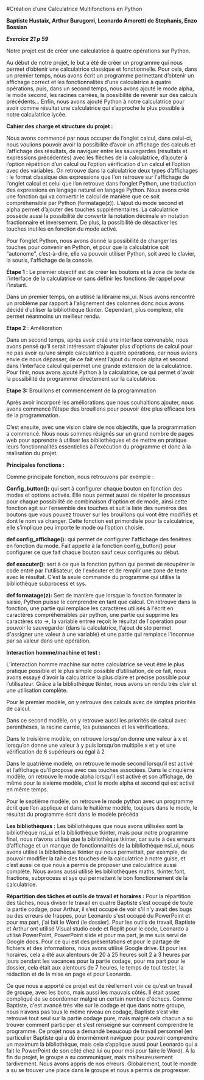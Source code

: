 #Création d’une Calculatrice Multifonctions en Python










**Baptiste Hustaix, Arthur Burugorri, Leonardo Amoretti de Stephanis, Enzo Bossian**

***Exercice 21 p 59***






Notre projet est de créer une calculatrice à quatre opérations sur Python.

Au début de notre projet, le but a été de créer un programme qui nous permet d’obtenir une calculatrice classique et fonctionnelle. Pour cela, dans un premier temps, nous avons écrit un programme permettant d’obtenir un affichage correct et les fonctionnalités d’une calculatrice à quatre opérations, puis, dans un second temps, nous avons ajouté le mode alpha, le mode second, les racines carrées, la possibilité de revenir sur des calculs précédents… Enfin, nous avons ajouté Python à notre calculatrice pour avoir comme résultat une calculatrice qui s’approche le plus possible à notre calculatrice lycée.

**Cahier des charge et structure du projet :**

Nous avons commencé par nous occuper de l’onglet calcul, dans celui-ci, nous voulions pouvoir avoir la possibilité d’avoir un affichage des calculs et l’affichage des résultats, de naviguer entre les sauvegardes (résultats et expressions précédentes) avec les flèches de la calculatrice, d’ajouter à l’option répétition d’un calcul ou l’option vérification d’un calcul et l’option avec des variables. On retrouve dans la calculatrice deux types d’affichages : le format classique des expressions que l'on retrouve sur l'affichage de l’onglet calcul et celui que l’on retrouve dans l’onglet Python, une traduction des expressions en langage naturel en langage Python. Nous avons créé une fonction qui va convertir le calcul de manière que ce soit compréhensible par Python (formatage(z)). L’ajout du mode second et alpha permet d’ajouter des touches supplémentaires. La calculatrice possède aussi la possibilité de convertir la notation décimale en notation fractionnaire et inversement. De plus, la possibilité de désactiver les touches inutiles en fonction du mode activé.

Pour l’onglet Python, nous avons donné la possibilité de changer les touches pour convenir en Python, et pour que la calculatrice soit “autonome”, c’est-à-dire, elle va pouvoir utiliser Python, soit avec le clavier, la souris, l'affichage de la console. 

**Étape 1 :** Le premier objectif est de créer les boutons et la zone de texte de l’interface de la calculatrice or sans définir les fonctions de rappel pour l’instant.

Dans un premier temps, on a utilisé la librairie nsi\_ui. Nous avons rencontré un problème par rapport à l'alignement des colonnes donc nous avons décidé d’utiliser la bibliothèque tkinter. Cependant, plus complexe, elle permet néanmoins un meilleur rendu.

**Etape 2** : Amélioration 

Dans un second temps, après avoir créé une interface convenable, nous avons pensé qu’il serait intéressant d’ajouter plus d'options de calcul pour ne pas avoir qu’une simple calculatrice à quatre opérations, car nous avions envie de nous dépasser, de ce fait vient l’ajout du mode alpha et second dans l’interface calcul qui permet une grande extension de la calculatrice. Pour finir, nous avons ajouté Python à la calculatrice, ce qui permet d'avoir la possibilité de programmer directement sur la calculatrice.



**Etape 3:** Brouillons et commencement de la programmation

Après avoir incorporé les améliorations que nous souhaitions ajouter, nous avons commencé l’étape des brouillons pour pouvoir être plus efficace lors de la programmation.

C’est ensuite, avec une vision claire de nos objectifs, que la programmation a commencé. Nous nous sommes résignés sur un grand nombre de pages web pour apprendre à utiliser les bibliothèques et de mettre en pratique leurs fonctionnalités essentielles à l'exécution du programme et donc à la réalisation du projet.

**Principales fonctions :**

Comme principale fonction, nous retrouvons par exemple :

**Config\_button():** qui sert à configurer chaque bouton en fonction des modes et options activés. Elle nous permet aussi de répéter le processus pour chaque possibilité de combinaison d'option et de mode, ainsi cette fonction agit sur l’ensemble des touches et suit la liste des numéros des boutons que vous pouvez trouver sur les brouillons qui vont être modifiés et dont le nom va changer. Cette fonction est primordiale pour la calculatrice, elle s’implique peu importe le mode ou l’option choisie.

**def config\_affichage():** qui permet de configurer l'affichage des fenêtres en fonction du mode. Fait appelle à la fonction config\_button() pour configurer ce que fait chaque bouton sauf ceux configurés au début.

**def executer():** sert à ce que la fonction python qui permet de récupérer le code entré par l'utilisateur, de l'exécuter et de remplir une zone de texte avec le résultat. C’est la seule commande du programme qui utilise la bibliothèque subprocess et sys.

**def formatage(z):** Sert de manière que lorsque la fonction formater la saisie, Python puisse le comprendre en tant que calcul. On retrouve dans la fonction, une partie qui remplace les caractères utilisés à l'écrit en caractères compréhensibles par python, une partie qui supprime les caractères sto →, la variable entrée reçoit le résultat de l'opération pour pouvoir le sauvegarder (dans la calculatrice, l'ajout de sto permet d'assigner une valeur à une variable) et une partie qui remplace l'inconnue par sa valeur dans une opération.

**Interaction homme/machine et test :**

L’interaction homme machine sur notre calculatrice se veut être le plus pratique possible et le plus simple possible d’utilisation, de ce fait, nous avons essayé d’avoir la calculatrice la plus claire et précise possible pour l’utilisateur. Grâce à la bibliothèque tkinter, nous avons un rendu très clair et une utilisation complète.




Pour le premier modèle, on y retrouve des calculs avec de simples priorités de calcul.












Dans ce second modèle, on y retrouve aussi les priorités de calcul avec parenthèses, la racine carrée, les puissances et les vérifications.








Dans le troisième modèle, on retrouve lorsqu'on donne une valeur à x et lorsqu’on donne une valeur à y puis lorsqu’on multiplie x et y et une vérification de 6 supérieurs ou égal à 2


Dans le quatrième modèle, on retrouve le mode second lorsqu’il est activé et l’affichage qu’il propose avec ces touches associées. Dans le cinquième modèle, on retrouve le mode alpha lorsqu’il est activé et son affichage, de même pour le sixième modèle, c’est le mode alpha et second qui est activé en même temps.









Pour le septième modèle, on retrouve le mode python avec un programme écrit que l’on applique et dans le huitième modèle, toujours dans le mode, le résultat du programme écrit dans le modèle précéda

**Les bibliothèques :** Les bibliothèques que nous avons utilisées sont la bibliothèque nsi\_ui et la bibliothèque tkinter, mais pour notre programme final, nous n’avons utilisé que la bibliothèque tkinter, car suite à des erreurs d’affichage et un manque de fonctionnalités de la bibliothèque nsi\_ui, nous avons utilisé la bibliothèque tkinter qui nous permettait, par exemple, de pouvoir modifier la taille des touches de la calculatrice à notre guise, et c’est aussi ce que nous a permis de proposer une calculatrice aussi complète. Nous avons aussi utilisé les bibliothèques maths, tkinter.font, fractions, subprocess et sys qui permettent le bon fonctionnement de la calculatrice. 

**Répartition des tâches et outils de travail et horaires :** Pour la répartition des tâches, nous diviser le travail en quatre Baptiste s’est occupé de toute la partie codage, pour Arthur, il s’est occupé de voir s'il n’y avait des bugs ou des erreurs de frappes, pour Leonardo s'est occupé du PowerPoint et pour ma part, j'ai fait le Word (le dossier). Pour les outils de travail, Baptiste et Arthur ont utilisé Visual studio code et Replit pour le code, Leonardo a utilisé PowerPoint, PowerPoint slide et pour ma part, je me suis servi de Google docs. Pour ce qui est des présentations et pour le partage de fichiers et des informations, nous avons utilisé Google drive. Et pour les horaires, cela a été aux alentours de 20 à 25 heures soit 2 à 3 heures par jours pendant les vacances pour la partie codage, pour ma part pour le dossier, cela était aux alentours de 7 heures, le temps de tout tester, la rédaction et de la mise en page et pour Leonardo.

Ce que nous a apporté ce projet est de réellement voir ce qu’est un travail de groupe, avec les bons, mais aussi les mauvais côtés. Il était assez compliqué de se coordonner malgré un certain nombre d'échecs. Comme Baptiste, c'est avancé très vite sur le codage et que dans notre groupe, nous n’avons pas tous le même niveau en codage, Baptiste s’est vite retrouvé tout seul sur la partie codage pure, mais malgré cela chacun a su trouver comment participer et s’est renseigné sur comment comprendre le programme. Ce projet nous a demandé beaucoup de travail personnel (en particulier Baptiste qui a dû énormément naviguer pour pouvoir comprendre un maximum la bibliothèque, mais cela s’applique aussi pour Leonardo qui a fait le PowerPoint de son côté chez lui ou pour moi pour faire le Word). À la fin du projet, le groupe a su communiquer, mais malheureusement tardivement. Nous avons appris de nos erreurs. Globalement, tout le monde a su se trouver une place dans le groupe et nous a permis de progresser.
